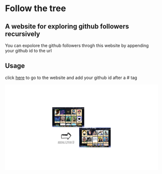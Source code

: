 
# Follow the tree
## A website for exploring github followers recursively 



You can expolore the github followers throgh this website by appending your github id to the url


## Usage

click  [here](https://rohittp.com/folllow-the-tree/) to go to the website and add your github id after a # tag 

![doc](/adding%20GitHub%20ID.png)
